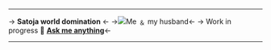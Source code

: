 ***
-> **Satoja world domination** <-
->![Me ﹠ my husband](https://files.catbox.moe/aqjfym.png)<-
-> Work in progress 🎀
[**Ask me anything**](https://retrospring.net/@patient)<-
***